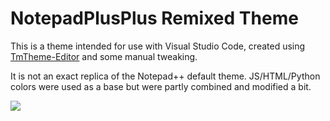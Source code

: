 # NotepadPlusPlus Remixed Theme

This is a theme intended for use with Visual Studio Code, created using [TmTheme-Editor](http://tmtheme-editor.herokuapp.com) and some manual tweaking.

It is not an exact replica of the Notepad++ default theme. JS/HTML/Python colors were used as a base but were partly combined and modified a bit.

![](https://raw.githubusercontent.com/s-h-a-d-o-w/NotepadPlusPlus-Remixed-Theme/master/screenshot.png)
